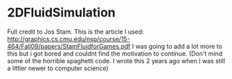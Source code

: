 # 2DFluidSimulation
Full credit to Jos Stam. This is the article I used: http://graphics.cs.cmu.edu/nsp/course/15-464/Fall09/papers/StamFluidforGames.pdf
I was going to add a lot more to this but i got bored and couldnt find the motivation to continue.
(Don't mind some of the horrible spaghetti code. I wrote this 2 years ago when I was still a littler newer to computer science)
